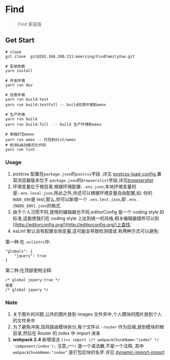 # Find

> Find 家庭版

## Get Start

```
# clone
git clone  git@192.168.200.211:moersing/FindFamilyVue.git

# 安装依赖
yarn install

# 开发环境
yarn run dev

# 仿真环境
yarn run build:test
yarn run build:testFull -- build仿真环境和weex

# 生产环境
yarn run build
yarn run build:full  -- build 生产环境和weex

# 单独打包weex
yarn run weex -- 打包到dist/weex
# 检测&自动格式化代码
yarn run lint
```

### Usage

1.  postcss 配置在`package.json`的`postcss`字段 ,详见 [postcss-load-config](https://github.com/michael-ciniawsky/postcss-load-config#postcssrc),兼容浏览器版本位于 `package.json`的`browserslist`字段,详见[browserslist](https://github.com/browserslist/browserslist)
2.  环境变量位于根目录,根据环境配置: `.env.json`,本地环境变量则是:`.env.local.json`,除此之外,你还可以根据环境变量自由配置,如: 你的`NODE_ENV`是 test,那么,你可以新增一个 `.env.test.json`,即 `.env.{NODE_ENV}.json`的格式.
3.  由于个人习惯不同,使用的编辑器也不同,editorConfig 是一个 coding style 的标准,这能使我们在 coding style 上达到统一的风格,相关编辑器插件可以到[(http://editorconfig.org/](http://editorconfig.org/)上查找.
4.  esLint 默认没有配置全局变量,这可能会导致检测错误,有两种方式可以避免:

第一种:在`.eslintrc`中:

    "globals": {
        "jquery": true
    }

第二种:在<script></script>顶部使用注释:

    /* global jquery:true */
    或者
    /* global jquery */

### Note

1.  关于图片的问题,公共的图片放到 images 文件夹中,个人模块的图片放到个人的文件夹中
2.  为了避免冲突,现将路由模块拆分,每个文件以 `-router` 作为后缀,放到模块的根目录,然后在 Router 的 index 中 import 进来
3.  **webpack 2.4** 新增语法 `()=> import (/* webpackChunkName:"index" */ 'component/index');`
    注意,`/**/` 是一个语法糖,不是一个注释, 其中 `webpackChunkName:"index"` 是打包后块的名字.详见 [dynamic-import-import](https://webpack.js.org/guides/code-splitting-async/#dynamic-import-import-)
